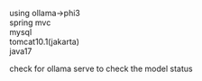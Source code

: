 using ollama->phi3<br>
spring mvc<br>
mysql<br>
tomcat10.1(jakarta)<br>
java17<br>


check for ollama serve to check the model status
 

